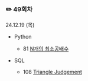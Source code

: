 ### ✏️ 49회차

24.12.19 (목)

- Python

  - 81 [N개의 최소공배수](https://school.programmers.co.kr/learn/courses/30/lessons/12953)
 
- SQL

  - 108 [Triangle Judgement](https://leetcode.com/problems/triangle-judgement/description/)
